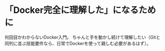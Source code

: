 # 「Docker完全に理解した」になるために

何回目かわからないDocker入門。
ちゃんと手を動かし続けて理解したい（Gitと同列に並ぶ技能要件なら、日常でDockerを使って親しむ必要があるはず）。

